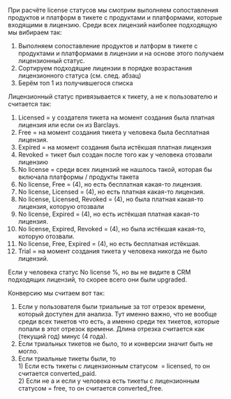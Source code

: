 При расчёте license статусов мы смотрим выполняем сопоставления продуктов и платформ в тикете с продуктами и платформами, которые входящими в лицензию. Среди всех лицензий наиболее подходящую мы вибираем так:
1. Выполняем сопоставление продуктов и латформ в тикете с продуктами и платформами в лицензии и на основе этого получаем лицензионный статус.
2. Сортируем подходящие лицензии в порядке возрастания лицензионного статуса (см. след. абзац)
3. Берём топ 1 из получившегося списка

Лицензионный статус привязывается к тикету, а не к пользователю и считается так:<br>
1. Licensed = у создателя тикета на момент создания была платная лицензия или если он из Barclays.
2. Free = на момент создания тикета у человека была бесплатная лицензия.
3. Expired = на момент создания была истёкшая платная лицензия
4. Revoked = тикет был создан после того как у человека отозвали лицензию
5. No license = среди всех лицензий не нашлось такой, которая бы включала платформы / продукты такета
6. No license, Free = (4), но есть бесплатная какая-то лицензия.
7. No license, Licensed = (4), но есть платная какая-то лицензия.
8. No license, Licensed, Revoked = (4), но была платная какая-то лицензия,  которую отозвали
9. No license, Expired = (4), но есть истёкшая платная какая-то лицензия.
10. No license, Expired, Revoked = (4), но была истёкшая какая-то, которую отозвали.
11. No license, Free, Expired = (4), но есть бесплатная истёкшая.
12. Trial = на момент создания тикета у человека никогда не было лицензий.

Если у человека статус No license %, но вы не видите в CRM подходящих лицензий, то скорее всего они были upgraded.

Конверсию мы считаем вот так:<br>
1. Если у пользователя были триальные за тот отрезок времени, который доступен для анализа. Тут именно важно, что не вообще среди всех тикетов что есть, а именно среди тех тикетов, которые попали в этот отрезок времени. Длина отрезка считается как (текущий год) минус (4 года).
2. Если триальных тикетов не было, то и конверсии значит быть не могло.
3. Если триальные тикеты были, то
<br> 1) Если есть тикеты с лицензионным статусом  = licensed, то он считается converted_paid.
<br> 2) Eсли не a и если у человека есть тикеты с лицензионным статусом = free, то он считается converted_free.